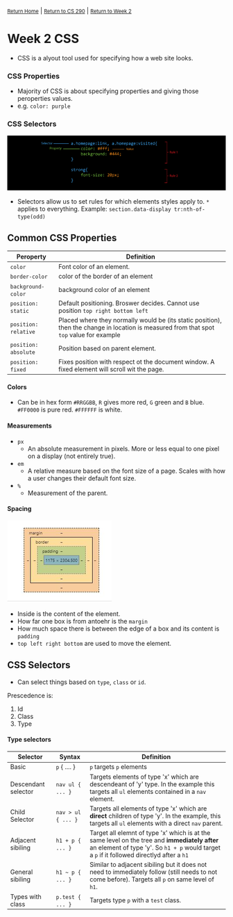 <small>[Return Home](../../README.md)</small> | <small>[Return to CS 290](index.md)</small> | <small>[Return to Week 2](week2.md)</small>

# Week 2 CSS

- CSS is a alyout tool used for specifying how a web site looks.

### CSS Properties

- Majority of CSS is about specifying properties and giving those peroperties values.
- e.g. `color: purple`

### CSS Selectors

<img src="./../../images/css-diagram.gif">

- Selectors allow us to set rules for which elements styles apply to. `*` applies to everything. Example: `section.data-display tr:nth-of-type(odd)`

## Common CSS Properties

| Peroperty | Definition                |
| --------- | ------------------------- |
| `color`     | Font color of an element.  |
| `border-color` | color of the border of an element|
| `background-color` | background color of an element |
| `position: static` | Default positioning. Broswer decides. Cannot use position `top right bottom left` |
| `position: relative` | Placed where they normally would be (its static position), then the change in location is measured from that spot `top` value for example |
| `position: absolute` | Position based on parent element. |
| `position: fixed` | Fixes position with respect ot the document window. A fixed element will scroll wit the page. 

#### Colors
* Can be in hex form `#RRGGBB`, `R` gives more red, `G` green and `B` blue. `#FF0000` is pure red. `#FFFFFF` is white. 

#### Measurements
* `px`
  * An absolute measurement in pixels. More or less equal to one pixel on a display (not entirely true).
* `em`
  * A relative measure based on the font size of a page. Scales with how a user changes their default font size. 
* `%`
  * Measurement of the parent. 

#### Spacing

<img src="./../../images/box_css.jpg">

* Inside is the content of the element. 
* How far one box is from antoehr is the `margin`
* How much space there is between the edge of a box and its content is `padding`
* `top left right bottom` are used to move the element. 

## CSS Selectors

* Can select things based on `type`, `class` or `id`. 

Prescedence is: 
<ol>
<li>Id</li>
<li>Class</li>
<li>Type</li>
</ol>

#### Type selectors

| Selector | Syntax | Definition |
|----|----|----|
|Basic | `p` {   ....  } | `p` targets `p` elements
|Descendant selector | `nav ul { ... } ` | Targets elements of type 'x' which are descendeant of 'y' type. In the example this targets all `ul` elements contained in a `nav` element.
| Child Selector | `nav > ul { ... } ` | Targets all elements of type 'x' which are <strong>direct</strong> children of type 'y'. In the example, this targets all `ul` elements with a direct `nav` parent. 
| Adjacent sibiling | `h1 + p { ... } ` | Target all elemnt of type 'x' which is at the same level on the tree and **immediately after** an element of type 'y'. So `h1 + p` would target a `p` if it followed directlyd after a `h1`
| General sibiling | `h1 ~ p { ... } ` | Similar to adjacent sibiling but it does not need to immediately follow (still needs to not come before). Targets all `p` on same level of `h1`. 
| Types with class | `p.test { ... } ` | Targets type `p` with a `test` class. 